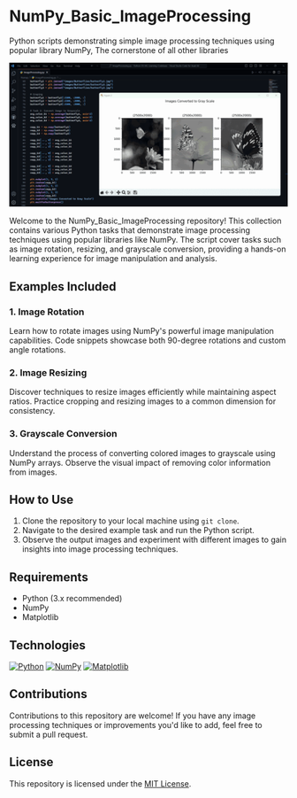 # NumPy_Basic_ImageProcessing
Python scripts demonstrating simple image processing techniques using popular library NumPy, The cornerstone of all other libraries

![](conversion.gif)

Welcome to the NumPy_Basic_ImageProcessing repository! This collection contains various Python tasks that demonstrate image processing techniques using popular libraries like NumPy. The script cover tasks such as image rotation, resizing, and grayscale conversion, providing a hands-on learning experience for image manipulation and analysis.

## Examples Included

### 1. Image Rotation
Learn how to rotate images using NumPy's powerful image manipulation capabilities. Code snippets showcase both 90-degree rotations and custom angle rotations.

### 2. Image Resizing
Discover techniques to resize images efficiently while maintaining aspect ratios. Practice cropping and resizing images to a common dimension for consistency.

### 3. Grayscale Conversion
Understand the process of converting colored images to grayscale using NumPy arrays. Observe the visual impact of removing color information from images.

## How to Use
1. Clone the repository to your local machine using `git clone`.
2. Navigate to the desired example task and run the Python script.
3. Observe the output images and experiment with different images to gain insights into image processing techniques.

## Requirements
- Python (3.x recommended)
- NumPy
- Matplotlib

## Technologies

[![Python](https://img.shields.io/badge/Python-3.x-blue.svg)](https://www.python.org/)
[![NumPy](https://img.shields.io/badge/NumPy-1.x-green.svg)](https://numpy.org/)
[![Matplotlib](https://img.shields.io/badge/Matplotlib-3.x-orange.svg)](https://matplotlib.org/)

## Contributions
Contributions to this repository are welcome! If you have any image processing techniques or improvements you'd like to add, feel free to submit a pull request.

## License
This repository is licensed under the [MIT License](LICENSE).
